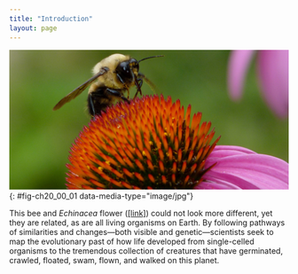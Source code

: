 ```yaml
---
title: "Introduction"
layout: page
---
```



<?cnx.eoc class="summary" title="Sections Summary"?>

<?cnx.eoc class="art-exercise" title="Art Connections"?>

<?cnx.eoc class="multiple-choice" title="Multiple Choice"?>

<?cnx.eoc class="free-response" title="Free Response"?>

 ![ Photo shows a bee collecting nectar from a flower.](../resources/Figure_20_00_01.jpg "The life of a bee is very different from the life of a flower, but the two organisms are related. Both are members the domain Eukarya and have cells containing many similar organelles, genes, and proteins. (credit: modification of work by John Beetham)"){: #fig-ch20_00_01 data-media-type="image/jpg"}

This bee and *Echinacea* flower ([\[link\]](#fig-ch20_00_01)) could not look more different, yet they are related, as are all living organisms on Earth. By following pathways of similarities and changes—both visible and genetic—scientists seek to map the evolutionary past of how life developed from single-celled organisms to the tremendous collection of creatures that have germinated, crawled, floated, swam, flown, and walked on this planet.

